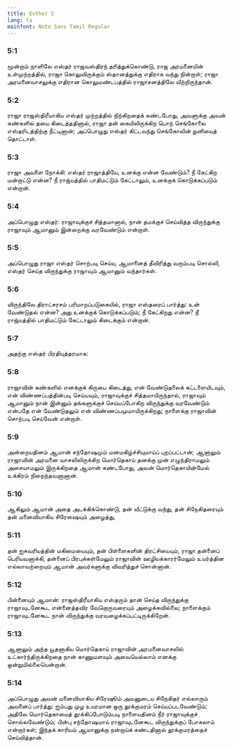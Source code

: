 ```yaml
---
title: Esther 5
lang: ta
mainfont: Noto Sans Tamil Regular
---
```


###  5:1

மூன்றாம் நாளிலே எஸ்தர் ராஜவஸ்திரந் தரித்துக்கொண்டு, ராஜ அரமனையின் உள்முற்றத்தில், ராஜா கொலுவிருக்கும் ஸ்தானத்துக்கு எதிராக வந்து நின்றாள்; ராஜா அரமனைவாசலுக்கு எதிரான கொலுமண்டபத்தில் ராஜாசனத்திலே வீற்றிருந்தான்.

###  5:2

ராஜா ராஜஸ்திரீயாகிய எஸ்தர் முற்றத்தில் நிற்கிறதைக் கண்டபோது, அவளுக்கு அவன் கண்களில் தயை கிடைத்ததினால், ராஜா தன் கையிலிருக்கிற பொற் செங்கோலை எஸ்தரிடத்திற்கு நீட்டினான்; அப்பொழுது எஸ்தர் கிட்டவந்து செங்கோலின் நுனியைத் தொட்டாள்.

###  5:3

ராஜா அவளை நோக்கி: எஸ்தர் ராஜாத்தியே, உனக்கு என்ன வேண்டும்? நீ கேட்கிற மன்றாட்டு என்ன? நீ ராஜ்யத்தில் பாதிமட்டும் கேட்டாலும், உனக்குக் கொடுக்கப்படும் என்றான்.

###  5:4

அப்பொழுது எஸ்தர்: ராஜாவுக்குச் சித்தமானால், நான் தமக்குச் செய்வித்த விருந்துக்கு ராஜாவும் ஆமானும் இன்றைக்கு வரவேண்டும் என்றாள்.

###  5:5

அப்பொழுது ராஜா எஸ்தர் சொற்படி செய்ய, ஆமானைத் தீவிரித்து வரும்படி சொல்லி, எஸ்தர் செய்த விருந்துக்கு ராஜாவும் ஆமானும் வந்தார்கள்.

###  5:6

விருந்திலே திராட்சரசம் பரிமாறப்படுகையில், ராஜா எஸ்தரைப் பார்த்து: உன் வேண்டுதல் என்ன? அது உனக்குக் கொடுக்கப்படும்; நீ கேட்கிறது என்ன? நீ ராஜ்யத்தில் பாதிமட்டும் கேட்டாலும் கிடைக்கும் என்றான்.

###  5:7

அதற்கு எஸ்தர் பிரதியுத்தரமாக:

###  5:8

ராஜாவின் கண்களில் எனக்குக் கிருபை கிடைத்து, என் வேண்டுதலைக் கட்டளையிடவும், என் விண்ணப்பத்தின்படி செய்யவும், ராஜாவுக்குச் சித்தமாயிருந்தால், ராஜாவும் ஆமானும் நான் இன்னும் தங்களுக்குச் செய்யப்போகிற விருந்துக்கு வரவேண்டும் என்பதே என் வேண்டுதலும் என் விண்ணப்பமுமாயிருக்கிறது; நாளைக்கு ராஜாவின் சொற்படி செய்வேன் என்றாள்.

###  5:9

அன்றையதினம் ஆமான் சந்தோஷமும் மனமகிழ்ச்சியுமாய்ப் புறப்பட்டான்; ஆனாலும் ராஜாவின் அரமனை வாசலிலிருக்கிற மொர்தெகாய் தனக்கு முன் எழுந்திராமலும் அசையாமலும் இருக்கிறதை ஆமான் கண்டபோது, அவன் மொர்தெகாயின்மேல் உக்கிரம் நிறைந்தவனானான்.

###  5:10

ஆகிலும் ஆமான் அதை அடக்கிக்கொண்டு, தன் வீட்டுக்கு வந்து, தன் சிநேகிதரையும் தன் மனைவியாகிய சிரேஷையும் அழைத்து,

###  5:11

தன் ஐசுவரியத்தின் மகிமையையும், தன் பிள்ளைகளின் திரட்சியையும், ராஜா தன்னைப் பெரியவனாக்கி, தன்னைப் பிரபுக்கள்மேலும் ராஜாவின் ஊழியக்காரர்மேலும் உயர்த்தின எல்லாவற்றையும் ஆமான் அவர்களுக்கு விவரித்துச் சொன்னான்.

###  5:12

பின்னையும் ஆமான்: ராஜஸ்திரீயாகிய எஸ்தரும் தான் செய்த விருந்துக்கு ராஜாவுடனேகூட என்னைத்தவிர வேறொருவரையும் அழைக்கவில்லை; நாளைக்கும் ராஜாவுடனேகூட நான் விருந்துக்கு வரவழைக்கப்பட்டிருக்கிறேன்.

###  5:13

ஆனாலும் அந்த யூதனாகிய மொர்தெகாய் ராஜாவின் அரமனைவாசலில் உட்கார்ந்திருக்கிறதை நான் காணுமளவும் அவையெல்லாம் எனக்கு ஒன்றுமில்லையென்றான்.

###  5:14

அப்பொழுது அவன் மனைவியாகிய சிரேஷூம் அவனுடைய சிநேகிதர் எல்லாரும் அவனைப் பார்த்து: ஐம்பது முழ உயரமான ஒரு தூக்குமரம் செய்யப்படவேண்டும்; அதிலே மொர்தெகாயைத் தூக்கிப்போடும்படி நாளையதினம் நீர் ராஜாவுக்குச் சொல்லவேண்டும்; பின்பு சந்தோஷமாய் ராஜாவுடனேகூட விருந்துக்குப் போகலாம் என்றார்கள்; இந்தக் காரியம் ஆமானுக்கு நன்றாய்க் கண்டதினால் தூக்குமரத்தைச் செய்வித்தான்.

